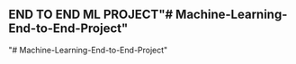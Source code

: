 ## END TO END ML PROJECT"# Machine-Learning-End-to-End-Project" 
"# Machine-Learning-End-to-End-Project" 
